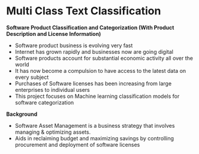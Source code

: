 # Multi Class Text Classification #

**Software Product Classification and Categorization
(With Product Description and License Information)**

* Software product business is evolving very fast 
* Internet has grown rapidly and businesses now are going digital 
* Software products account for substantial economic activity all over the world
* It has now become a compulsion to have access to the latest data on every subject 
* Purchases of Software licenses has been increasing from large enterprises to individual users
* This project focuses on Machine learning classification models for software categorization

**Background**

- Software Asset Management is a business strategy that involves managing & optimizing assets.
- Aids in reclaiming budget and maximizing savings by controlling procurement and deployment of software licenses 



